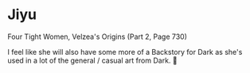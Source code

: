 # Jiyu
Four Tight Women, Velzea's Origins (Part 2, Page 730)

I feel like she will also have some more of a Backstory for Dark as she's used in a lot of the general / casual art from Dark. :shrug: